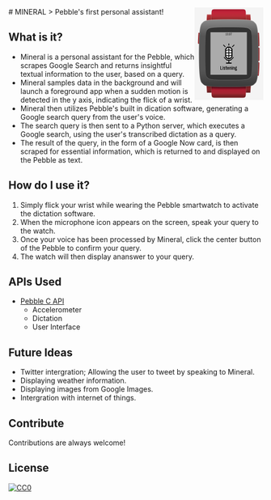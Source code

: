 <img src="icon.png" align="right" />
# MINERAL
> Pebble's first personal assistant!

## What is it?
- Mineral is a personal assistant for the Pebble, which scrapes Google Search and returns insightful textual information to the user, based on a query.
- Mineral samples data in the background and will launch a foreground app when a sudden motion is detected in the y axis, indicating the flick of a wrist.
- Mineral then utilizes Pebble's built in dication software, generating a Google search query from the user's voice.
- The search query is then sent to a Python server, which executes a Google search, using the user's transcribed dictation as a query.
- The result of the query, in the form of a Google Now card, is then scraped for essential information, which is returned to and displayed on the Pebble as text.

## How do I use it?
1. Simply flick your wrist while wearing the Pebble smartwatch to activate the dictation software.
2. When the microphone icon appears on the screen, speak your query to the watch.
3. Once your voice has been processed by Mineral, click the center button of the Pebble to confirm your query.
4. The watch will then display ananswer to your query.

## APIs Used
- [Pebble C API](https://developer.getpebble.com/docs/c/)
  - Accelerometer
  - Dictation
  - User Interface

## Future Ideas
- Twitter intergration; Allowing the user to tweet by speaking to Mineral.
- Displaying weather information.
- Displaying images from Google Images.
- Intergration with internet of things.

## Contribute

Contributions are always welcome!

## License

[![CC0](https://licensebuttons.net/p/zero/1.0/88x31.png)](http://creativecommons.org/publicdomain/zero/1.0/)